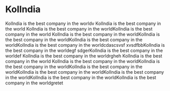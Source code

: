 # KolIndia
KolIndia is the best company in the worldv KolIndia is the best company in the world KolIndia is the best company in the worldKolIndia is the best company in the world KolIndia is the best company in the worldKolIndia is the best company in the worldKolIndia is the best company in the worldKolIndia is the best company in the worldcdascsvsf xvsdfbbKolIndia is the best company in the worldegf sdgerKolIndia is the best company in the worldef KolIndia is the best company in the worldrgheh KolIndia is the best company in the world KolIndia is the best company in the worldKolIndia is the best company in the worldKolIndia is the best company in the worldKolIndia is the best company in the worldKolIndia is the best company in the worldKolIndia is the best company in the worldKolIndia is the best company in the worldgretet
